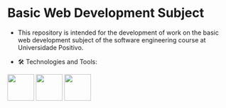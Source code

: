 # Basic Web Development Subject

-   This repository is intended for the development of work on the basic web development subject of the software engineering course at Universidade Positivo.

-   🛠️ Technologies and Tools:

<img src="https://cdn.jsdelivr.net/gh/devicons/devicon/icons/javascript/javascript-original.svg" height="60" width="60" /> <img src="https://cdn.jsdelivr.net/gh/devicons/devicon/icons/html5/html5-original.svg" height="60" width="60" /> <img src="https://cdn.jsdelivr.net/gh/devicons/devicon/icons/css3/css3-original.svg" height="60" width="60" /> <img>
